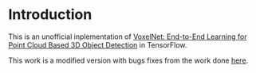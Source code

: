 # Introduction
This is an unofficial inplementation of [VoxelNet: End-to-End Learning for Point Cloud Based 3D Object Detection](https://arxiv.org/abs/1711.06396) in TensorFlow. 

This work is a modified version with bugs fixes from the work done [here](https://github.com/qianguih/voxelnet).